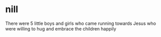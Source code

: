 # nill
There were 5 little boys and girls who came running towards Jesus who were willing to hug and embrace the children happily
